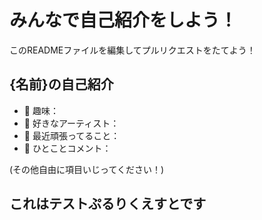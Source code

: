 # みんなで自己紹介をしよう！
このREADMEファイルを編集してプルリクエストをたてよう！

## {名前}の自己紹介
- 🔭 趣味：
- 🎵 好きなアーティスト：
- 🌱 最近頑張ってること：
- 💬 ひとことコメント：

(その他自由に項目いじってください！)

## これはテストぷるりくえすとです